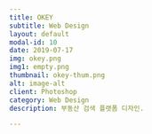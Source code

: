```yaml
---
title: OKEY
subtitle: Web Design
layout: default
modal-id: 10
date: 2019-07-17
img: okey.png
img1: empty.png
thumbnail: okey-thum.png
alt: image-alt
client: Photoshop
category: Web Design
description: 부동산 검색 플랫폼 디자인.

---
```


